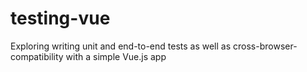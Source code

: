 # testing-vue
Exploring writing unit and end-to-end tests as well as cross-browser-compatibility with a simple Vue.js app
